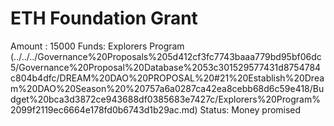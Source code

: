 # ETH Foundation Grant

Amount : 15000
Funds: Explorers Program (../../../Governance%20Proposals%205d412cf3fc7743baaa779bd95bf06dc5/Governance%20Proposal%20Database%2053c301529577431d8754784c804b4dfc/DREAM%20DAO%20PROPOSAL%20#21%20Establish%20Dream%20DAO%20Season%20%20757a6a0287ca42ea8cebb68d6c59e418/Budget%20bca3d3872ce943688df0385683e7427c/Explorers%20Program%2099f2119ec6664e178fd0b6743d1b29ac.md)
Status: Money promised